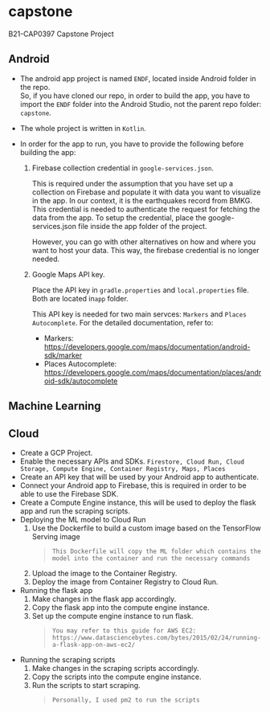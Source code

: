 # capstone
B21-CAP0397 Capstone Project

## Android
- The android app project is named ``ENDF``, located inside Android folder in the repo.  
So, if you have cloned our repo, in order to build the app, you have to import the ``ENDF`` folder into the Android Studio, not the parent repo folder: ``capstone``.

- The whole project is written in ``Kotlin``.
- In order for the app to run, you have to provide the following before building the app:  
	1. Firebase collection credential in ``google-services.json``.  
	
		This is required under the assumption that you have set up a collection on Firebase and populate it with data you want to visualize in the app. In our context,  it is the earthquakes record from BMKG. This credential is needed to authenticate the request for fetching the data from the app. To setup the credential, place the google-services.json file inside the app folder of the project.  
		
		However, you can go with other alternatives on how and where you want to host your data. This way, the firebase credential is no longer needed.
		
	2. Google Maps API key.  
	
		Place the API key in ``gradle.properties`` and ``local.properties`` file. Both are located in``app`` folder.  
	
		This API key is needed for two main servces: ``Markers`` and ``Places Autocomplete``. For the detailed documentation, refer to:
		- Markers: https://developers.google.com/maps/documentation/android-sdk/marker
		- Places Autocomplete: https://developers.google.com/maps/documentation/places/android-sdk/autocomplete

	

## Machine Learning

## Cloud
- Create a GCP Project.
- Enable the necessary APIs and SDKs.
``Firestore, Cloud Run, Cloud Storage, Compute Engine, Container Registry, Maps, Places``
- Create an API key that will be used by your Android app to authenticate.
- Connect your Android app to Firebase, this is required in order to be able to use the Firebase SDK.
- Create a Compute Engine instance, this will be used to deploy the flask app and run the scraping scripts.
- Deploying the ML model to Cloud Run
	1. Use the Dockerfile to build a custom image based on the TensorFlow Serving image
		>``This Dockerfile will copy the ML folder which contains the model into the container and run the necessary commands``
	2. Upload the image to the Container Registry.
	3. Deploy the image from Container Registry to Cloud Run.
- Running the flask app
	1. Make changes in the flask app accordingly.
	2. Copy the flask app into the compute engine instance.
	3. Set up the compute engine instance to run flask.
		>``You may refer to this guide for AWS EC2: https://www.datasciencebytes.com/bytes/2015/02/24/running-a-flask-app-on-aws-ec2/``
- Running the scraping scripts
	1. Make changes in the scraping scripts accordingly.
	2. Copy the scripts into the compute engine instance.
	3. Run the scripts to start scraping.
		>``Personally, I used pm2 to run the scripts``
